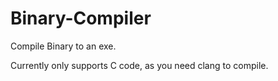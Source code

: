 # Binary-Compiler
Compile Binary to an exe.

Currently only supports C code, as you need clang to compile.
